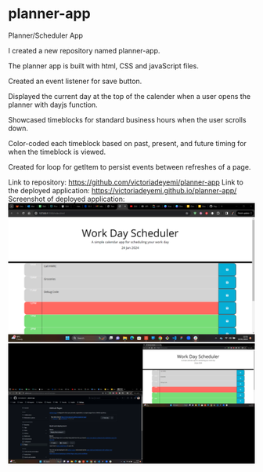 # planner-app
Planner/Scheduler App

I created a new repository named planner-app.

The planner app is built with html, CSS and javaScript files.

Created an event listener for save button.

Displayed the current day at the top of the calender when a user opens the planner with dayjs function.

Showcased timeblocks for standard business hours when the user scrolls down.

Color-coded each timeblock based on past, present, and future timing for when the timeblock is viewed.

Created for loop for getItem to persist events between refreshes of a page.

Link to repository: https://github.com/victoriadeyemi/planner-app
Link to the deployed application: https://victoriadeyemi.github.io/planner-app/
Screenshot of deployed application: ![Screenshot of deployed planner application](assets/images/planner%20app%20deployed%201.png)
![Screenshot of deployed planner application](assets/images/planner%20app%20deployed%202.png)

